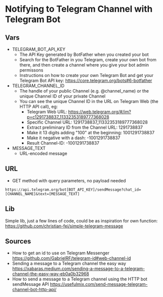 # Notifying to Telegram Channel with Telegram Bot

## Vars

* TELEGRAM_BOT_API_KEY
  * The API Key generated by BotFather when you created your bot
  * Search for the BotFather in you Telegram, create your own bot from there, and then create a channel where you give your bot admin permissons
  * Instructions on how to create your own Telegram Bot and get your Telegram Bot API key: <https://core.telegram.org/bots#6-botfather>
* TELEGRAM_CHANNEL_ID
  * The handle of your public Channel (e.g. @channel_name) or the unique Channel ID of your private Channel
  * You can see the unique Channel ID in the URL on Telegram Web (the HTTP API call), eg:
    * Telegram Web URL: <https://web.telegram.org/#/im?p=c1291738837_11332353189777368028>
    * Specific Channel URL: 1291738837_11332353189777368028
    * Extract preliminary ID from the Channel URL: 1291738837
    * Make it 13 digits adding "100" at the beginning: 1001291738837
    * Make it negative with a dash: -1001291738837
    * Result Channel-ID: -1001291738837
* MESSAGE_TEXT
  * URL-encoded message

## URL

* GET method with query parameters, no payload needed

``` Url
https://api.telegram.org/bot[BOT_API_KEY]/sendMessage?chat_id=[CHANNEL_NAME]&text=[MESSAGE_TEXT]
```

## Lib

Simple lib, just a few lines of code, could be as inspiration for own function: <https://github.com/christian-fei/simple-telegram-message>

## Sources

* How to get an id to use on Telegram Messenger <https://github.com/GabrielRF/telegram-id#web-channel-id>
* Sending a message to a Telegram channel the easy way <https://xabaras.medium.com/sending-a-message-to-a-telegram-channel-the-easy-way-eb0a0b32968>
* How to send a message to a Telegram channel using the HTTP bot sendMessage API <https://usefulmix.com/send-message-telegram-channel-bot-http-api/>
